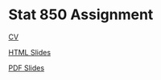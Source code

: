 # Stat 850 Assignment

[CV](https://fagyemang2.github.io/FrankAgyemangCV.pdf)

[HTML Slides](https://github.com/fagyemang2/fagyemang2.github.io/blob/main/README.html)

[PDF Slides](https://github.com/fagyemang2/frankagyemang1/blob/main/beamer-demo.pdf)